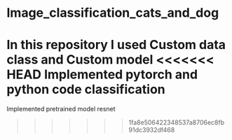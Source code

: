 # Image_classification_cats_and_dog
In this repository I used Custom data class and Custom model
<<<<<<< HEAD
Implemented pytorch and python code classification
=======
Implemented pretrained model resnet
>>>>>>> 1fa8e506422348537a8706ec8fb91dc3932df468
